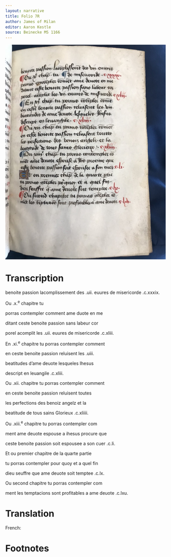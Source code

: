 ```yaml
---
layout: narrative
title: Folio 7R
author: James of Milan
editor: Aaron Kestle
source: Beinecke MS 1166
---
```


![Beinecke MS 1166 Folio 7R](https://raw.githubusercontent.com/oldfrenchtexts/L-aiguillon-d-amour-divine/master/assets/7R.jpg)

# Transcription

benoite passion lacomplissement des .uii. euures de misericorde .c.xxxix.

Ou .x.<sup>e</sup> chapitre tu

porras contempler comment ame duote en me

ditant ceste benoite passion sans labeur cor 

porel acomplit les .uii. euures de misericorde .c.xliii.

En .xi.<sup>e</sup> chapitre tu porras contempler comment

en ceste benoite passion reluisent les .uiii.

beatitudes d’ame deuote lesqueles Ihesus

descript en leuangile .c.xliii.

Ou .xii. chapitre tu porras contempler comment

en ceste benoite passion reluisent toutes

les perfections des benoiz angelz et la

beatitude de tous sains Glorieux .c.xliiii.

Ou .xiii.<sup>e</sup> chapitre tu porras contempler com

ment ame deuote espouse a ihesus procure que

ceste benoite passion soit espousee a son cuer .c.li.

Et ou premier chapitre de la quarte partie

tu porras contempler pour quoy et a quel fin

dieu seuffre que ame deuote soit temptee .c.lx.

Ou second chapitre tu porras contempler com

ment les temptacions sont profitables a ame deuote .c.lxu.

# Translation

French: 

# Footnotes


